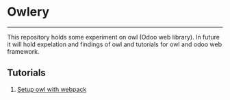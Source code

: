 # Owlery
---
This repository holds some experiment on owl (Odoo web library). In future it will hold expelation and findings of owl and tutorials for owl and odoo web framework.

## Tutorials
1. [Setup owl with webpack](./tutorial-1-minimal-setup/readme.md)